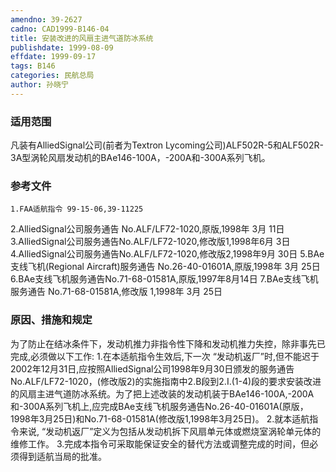 ```yaml
---
amendno: 39-2627
cadno: CAD1999-B146-04
title: 安装改进的风扇主进气道防冰系统
publishdate: 1999-08-09
effdate: 1999-09-17
tags: B146
categories: 民航总局
author: 孙晓宁
---
```


### 适用范围 
凡装有AlliedSignal公司(前者为Textron  Lycoming公司)ALF502R-5和ALF502R-3A型涡轮风扇发动机的BAe146-100A，-200A和-300A系列飞机。

<!--more-->
### 参考文件
    1.FAA适航指令 99-15-06,39-11225 
2.AlliedSignal公司服务通告 No.ALF/LF72-1020,原版,1998年 3月 11日
 3.AlliedSignal公司服务通告No.ALF/LF72-1020,修改版1,1998年6月 3日
 4.AlliedSignal公司服务通告No.ALF/LF72-1020,修改版2,1998年9月 30日
    5.BAe支线飞机(Regional Aircraft)服务通告 No.26-40-01601A,原版,1998年 3月 25日
    6.BAe支线飞机服务通告No.71-68-01581A,原版,1997年8月14日
    7.BAe支线飞机服务通告 No.71-68-01581A,修改版 1,1998年 3月 25日

### 原因、措施和规定 
  
为了防止在结冰条件下，发动机推力非指令性下降和发动机推力失控，除非事先已完成,必须做以下工作: 
    1.在本适航指令生效后,下一次 “发动机返厂”时,但不能迟于2002年12月31日,应按照AlliedSignal公司1998年9月30日颁发的服务通告No.ALF/LF72-1020，(修改版2)的实施指南中2.B段到2.I.(1-4)段的要求安装改进的风扇主进气道防冰系统。为了把上述改装的发动机装于BAe146-100A,-200A和-300A系列飞机上,应完成BAe支线飞机服务通告No.26-40-01601A(原版，1998年3月25日)和No.71-68-01581A(修改版1,1998年3月25日)。 
    2.就本适航指令来说, “发动机返厂”定义为包括从发动机拆下风扇单元体或燃烧室涡轮单元体的维修工作。 
    3.完成本指令可采取能保证安全的替代方法或调整完成的时间，但必须得到适航当局的批准。

